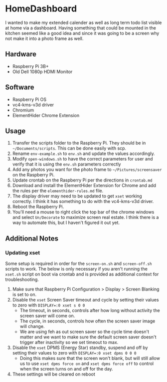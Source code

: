# HomeDashboard
I wanted to make my extended calender as well as long term todo list visible at home via a dashboard. Having something that could be mounted in the kitchen seemed like a good idea and since it was going to be a screen why not make it into a photo frame as well.

## Hardware
* Raspberry Pi 3B+
* Old Dell 1080p HDMI Monitor

## Software
* Raspberry Pi OS
* vc4-kms-v3d driver
* Chromium
* ElementHider Chrome Extension

## Usage
1. Transfer the scripts folder to the Raspberry Pi. They should be in `~/Documents/scripts`. This can be done easily with scp.
2. Rename `env-example.sh` to `env.sh` and update the values accordingly.
3. Modify `open-windows.sh` to have the correct parameters for user and verify that it is using the `env.sh` parameters correctly
4. Add any photos you want for the photo frame to `~/Pictures/screensaver` on the Raspberry Pi.
5. Update crontab on the Raspberry Pi per the directions in `crontab.md`
6. Download and install the ElementHider Extension for Chrome and add the rules per the `elementhider-rules.md` file.
7. The display driver may need to be updated to get `xset` working correctly. I think it has something to do with the vc4-kms-v3d driver.
8. Reboot the Raspberry Pi.
9. You'll need a mouse to right click the top bar of the chrome windows and select `Un/Decorate` to maximize screen real estate. I think there is a way to automate this, but I haven't figured it out yet.

## Additional Notes
### Updating xset
Some setup is required in order for the `screen-on.sh` and `screen-off.sh` scripts to work. The below is only necessary if you aren't running the `xset.sh` script on boot via crontab and is provided as additional context for troubleshooting.

1. Make sure that Raspberry Pi Configuration > Display > Screen Blanking is set to on.
2. Disable the `xset` Screen Saver timeout and cycle by setting their values to zero with `DISPLAY=:0 xset s 0 0`
    - The timeout, in seconds, controls after how long without activity the screen saver will come on.
    - The cycle, in seconds, controls how often the screen saver image will change.
    - We are using feh as out screen saver so the cycle time doesn't matter and we want to make sure the default screen saver doesn't trigger after inactivity so we set timeout to max.
3. Disable the `xset` DPMS (Energy Star) standby, suspend and off by setting their values to zero with `DISPLAY=:0 xset dpms 0 0 0`
    - Doing this makes sure that the screen won't blank, but will still allow us to use `xset dpms force on` and `xset dpms force off` to control when the screen turns on and off for the day.
4. These settings will be cleared on reboot